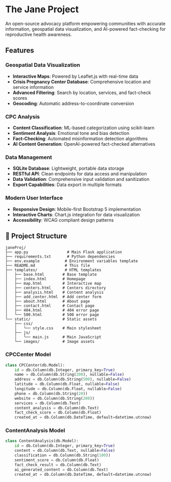 # The Jane Project

An open-source advocacy platform empowering communities with accurate information, geospatial data visualization, and AI-powered fact-checking for reproductive health awareness.

## Features

### Geospatial Data Visualization
- **Interactive Maps**: Powered by Leaflet.js with real-time data
- **Crisis Pregnancy Center Database**: Comprehensive location and service information
- **Advanced Filtering**: Search by location, services, and fact-check scores
- **Geocoding**: Automatic address-to-coordinate conversion

### CPC Analysis
- **Content Classification**: ML-based categorization using scikit-learn
- **Sentiment Analysis**: Emotional tone and bias detection
- **Fact-Checking**: Automated misinformation detection algorithms
- **AI Content Generation**: OpenAI-powered fact-checked alternatives

### Data Management
- **SQLite Database**: Lightweight, portable data storage
- **RESTful API**: Clean endpoints for data access and manipulation
- **Data Validation**: Comprehensive input validation and sanitization
- **Export Capabilities**: Data export in multiple formats

### Modern User Interface
- **Responsive Design**: Mobile-first Bootstrap 5 implementation
- **Interactive Charts**: Chart.js integration for data visualization
- **Accessibility**: WCAG compliant design patterns


## 📁 Project Structure

```
janeProj/
├── app.py                 # Main Flask application
├── requirements.txt       # Python dependencies
├── env.example           # Environment variables template
├── README.md             # This file
├── templates/            # HTML templates
│   ├── base.html        # Base template
│   ├── index.html       # Homepage
│   ├── map.html         # Interactive map
│   ├── centers.html     # Centers directory
│   ├── analysis.html    # Content analysis
│   ├── add_center.html  # Add center form
│   ├── about.html       # About page
│   ├── contact.html     # Contact page
│   ├── 404.html         # 404 error page
│   └── 500.html         # 500 error page
└── static/              # Static assets
    ├── css/
    │   └── style.css    # Main stylesheet
    ├── js/
    │   └── main.js      # Main JavaScript
    └── images/          # Image assets
```



### CPCCenter Model
```python
class CPCCenter(db.Model):
    id = db.Column(db.Integer, primary_key=True)
    name = db.Column(db.String(200), nullable=False)
    address = db.Column(db.String(500), nullable=False)
    latitude = db.Column(db.Float, nullable=False)
    longitude = db.Column(db.Float, nullable=False)
    phone = db.Column(db.String(20))
    website = db.Column(db.String(200))
    services = db.Column(db.Text)
    content_analysis = db.Column(db.Text)
    fact_check_score = db.Column(db.Float)
    created_at = db.Column(db.DateTime, default=datetime.utcnow)
```

### ContentAnalysis Model
```python
class ContentAnalysis(db.Model):
    id = db.Column(db.Integer, primary_key=True)
    content = db.Column(db.Text, nullable=False)
    classification = db.Column(db.String(100))
    sentiment_score = db.Column(db.Float)
    fact_check_result = db.Column(db.Text)
    ai_generated_content = db.Column(db.Text)
    created_at = db.Column(db.DateTime, default=datetime.utcnow)
```

